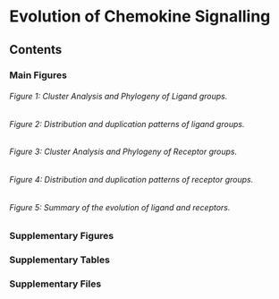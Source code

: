# Evolution of Chemokine Signalling

## Contents

### Main Figures

######    Figure 1: Cluster Analysis and Phylogeny of Ligand groups.
######    Figure 2: Distribution and duplication patterns of ligand groups.
######    Figure 3: Cluster Analysis and Phylogeny of Receptor groups.
######    Figure 4: Distribution and duplication patterns of receptor groups.
######    Figure 5: Summary of the evolution of ligand and receptors.

### Supplementary Figures

### Supplementary Tables

### Supplementary Files
